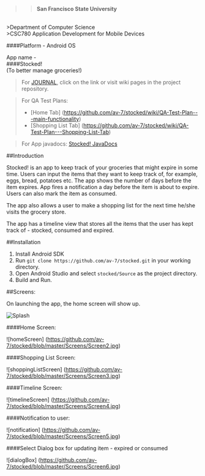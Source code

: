 >>**San Francisco State University**
<br/>
>Department of Computer Science
<br/>
>CSC780 Application Development for Mobile Devices

####Platform - Android OS

App name -
<br/>
####Stocked!
 <br/>
(To better manage groceries!)

>For [JOURNAL](https://github.com/av-7/stocked/wiki/JOURNAL), click on the link or visit wiki pages in the project repository.

>For QA Test Plans:
>- [Home Tab] (https://github.com/av-7/stocked/wiki/QA-Test-Plan---main-functionality)
>- [Shopping List Tab] (https://github.com/av-7/stocked/wiki/QA-Test-Plan---Shopping-List-Tab)

>For App javadocs: [Stocked! JavaDocs](http://anshulvyas.com/stocked/)

##Introduction

Stocked! is an app to keep track of your groceries that might expire in some time. Users can input the items that they want to keep track of, for example, eggs, bread, potatoes etc. The app shows the number of days before the item expires. App fires a notification a day before the item is about to expire. Users can also mark the item as consumed.

The app also allows a user to make a shopping list for the next time he/she visits the grocery store. 

The app has a timeline view that stores all the items that the user has kept track of - stocked, consumed and expired.

##Installation

1. Install Android SDK
2. Run ```git clone https://github.com/av-7/stocked.git``` in your working directory.
3. Open Android Studio and select ```stocked/Source``` as the project directory.
4. Build and Run.

##Screens:

On launching the app, the home screen will show up.

![Splash](https://github.com/av-7/stocked/blob/master/Screens/Screen1.jpg)

####Home Screen:

![homeScreen] (https://github.com/av-7/stocked/blob/master/Screens/Screen2.jpg)

####Shopping List Screen:

![shoppingListScreen] (https://github.com/av-7/stocked/blob/master/Screens/Screen3.jpg)

####Timeline Screen:

![timelineScreen] (https://github.com/av-7/stocked/blob/master/Screens/Screen4.jpg)

####Notification to user:

![notification] (https://github.com/av-7/stocked/blob/master/Screens/Screen5.jpg)

####Select Dialog box for updating item - expired or consumed

![dialogBox] (https://github.com/av-7/stocked/blob/master/Screens/Screen6.jpg)

